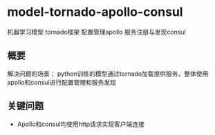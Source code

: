 # model-tornado-apollo-consul
机器学习模型  tornado框架 配置管理apollo 服务注册与发现consul

## 概要
解决问题的场景：
python训练的模型通过tornado加载提供服务，整体使用apollo和consul进行配置管理和服务发现

## 关键问题
* Apollo和consul均使用http请求实现客户端连接
